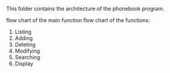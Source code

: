 This folder contains the architecture of the phonebook program.

flow chart of the main function
flow chart of the functions:
1)  Listing
2)  Adding
3)  Deleting
4)  Modifying
5)  Searching
6)  Display
